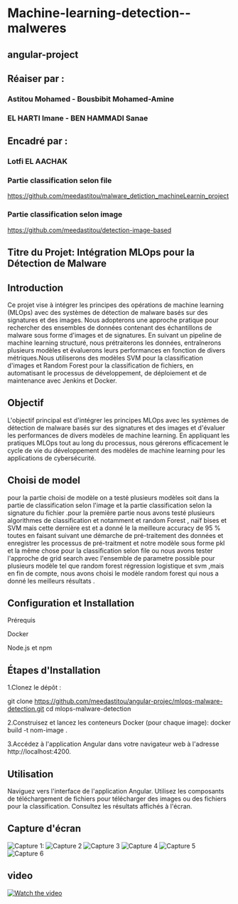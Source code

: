 # Machine-learning-detection--malweres

## angular-project

## Réaiser par : 
### Astitou Mohamed - Bousbibit Mohamed-Amine
### EL HARTI Imane - BEN HAMMADI Sanae

## Encadré par : 
### Lotfi EL AACHAK

### Partie classification selon file
https://github.com/meedastitou/malware_detiction_machineLearnin_project


### Partie classification selon image
https://github.com/meedastitou/detection-image-based


## Titre du Projet: Intégration MLOps pour la Détection de Malware

## Introduction
Ce projet vise à intégrer les principes des opérations de machine learning (MLOps) avec des systèmes de détection de malware basés sur des signatures et des images. Nous  adopterons une approche pratique pour rechercher des ensembles de données contenant des échantillons de malware sous forme d'images et de signatures. En suivant un pipeline de machine learning structuré, nous prétraiterons les données, entraînerons plusieurs modèles et évaluerons leurs performances en fonction de divers métriques.Nous utiliserons des modèles SVM pour la classification d'images et Random Forest pour la classification de fichiers, en automatisant le processus de développement, de déploiement et de maintenance avec Jenkins et Docker.

## Objectif
L'objectif principal est d'intégrer les principes MLOps avec les systèmes de détection de malware basés sur des signatures et des images et d'évaluer les performances de divers modèles de machine learning. En appliquant les pratiques MLOps tout au long du processus, nous gérerons efficacement le cycle de vie du développement des modèles de machine learning pour les applications de cybersécurité.





## Choisi de model
pour la partie choisi de modèle on a testé plusieurs modèles soit dans la partie de classification selon l'image et la partie classification selon la signature du fichier .pour la première partie nous avons  testé plusieurs algorithmes de classification et notamment et  random Forest , naïf bises et SVM mais cette dernière est et a donné le la meilleure accuracy  de 95 % toutes en faisant suivant une démarche de pré-traitement des données et enregistrer les processus de pré-traitment et notre modèle sous forme pkl et la même chose pour la classification selon file ou nous avons tester l'approche de grid search avec l'ensemble de parametre possible pour plusieurs modèle tel que random forest régression logistique et svm ,mais en fin de compte, nous avons choisi le modèle random forest qui nous a donné les meilleurs résultats .

## Configuration et Installation

Prérequis
 
   Docker
   
   Node.js et npm

## Étapes d'Installation

1.Clonez le dépôt :

git clone https://github.com/meedastitou/angular-projec/mlops-malware-detection.git
cd mlops-malware-detection

2.Construisez et lancez les conteneurs Docker (pour chaque image):
docker build -t nom-image .

3.Accédez à l'application Angular dans votre navigateur web à l'adresse http://localhost:4200.



## Utilisation

Naviguez vers l'interface de l'application Angular.
Utilisez les composants de téléchargement de fichiers pour télécharger des images ou des fichiers pour la classification.
Consultez les résultats affichés à l'écran.

## Capture d'écran
![ Capture 1:](https://github.com/meedastitou/angular-project/blob/main/images/angular-app.jpg)
![Capture 2](https://github.com/meedastitou/angular-project/blob/main/images/architecture.jpg)
![Capture 3](https://github.com/meedastitou/angular-project/blob/main/images/containers%20Dockers%20.jpg)
![Capture 4](https://github.com/meedastitou/angular-project/blob/main/images/imge-classification.jpg)
![Capture 5](https://github.com/meedastitou/angular-project/blob/main/images/nginex.jpg)
![Capture 6](https://github.com/meedastitou/angular-project/blob/main/images/signature-classification.jpg)



## video
[![Watch the video](https://github.com/meedastitou/angular-project/blob/main/images/containers%20Dockers%20.jpg)](https://www.youtube.com/watch?v=vrFgi3KaPkA)






